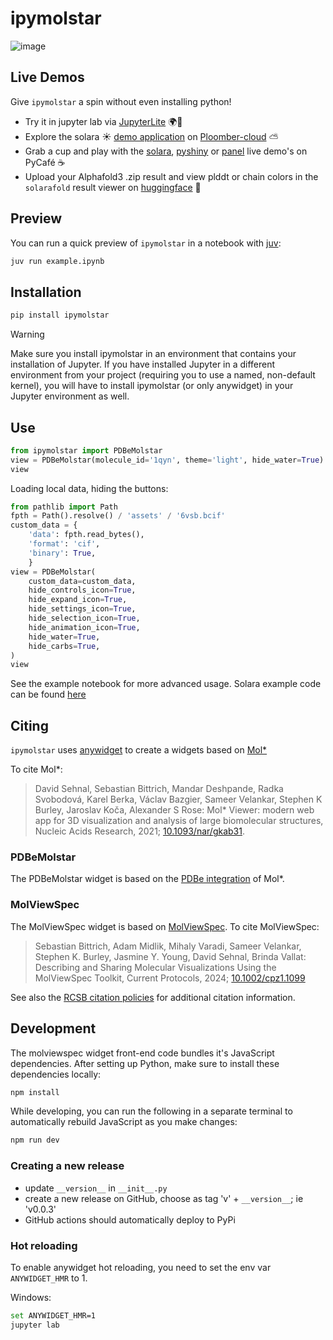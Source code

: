 # ipymolstar

![image](https://github.com/Jhsmit/ipymolstar/assets/7881506/589a94d5-2647-4977-90aa-c886c10cacb9)


## Live Demos

Give `ipymolstar` a spin without even installing python!

 - Try it in jupyter lab via [JupyterLite](https://github.com/Jhsmit/ipymolstar-demo) 🌍🚀
 - Explore the solara ☀️ [demo application](https://github.com/Jhsmit/ploomber-solara-ipymolstar) on [Ploomber-cloud](https://hidden-resonance-5816.ploomberapp.io) ⛅
 - Grab a cup and play with the [solara](https://app.py.cafe/jhsmit/ipymolstar-solara), [pyshiny](https://py.cafe/jhsmit/ipymolstar-shiny) or [panel](https://app.py.cafe/jhsmit/ipymolstar-panel) live demo's on PyCafé ☕
  - Upload your Alphafold3 .zip result and view plddt or chain colors in the `solarafold` result viewer on [huggingface](https://huggingface.co/spaces/Jhsmit/solarafold) 🤗


## Preview

You can run a quick preview of `ipymolstar` in a notebook with [juv](https://github.com/manzt/juv):
    
```sh
juv run example.ipynb
```

## Installation

```sh
pip install ipymolstar
```
> [!WARNING]  
> Make sure you install ipymolstar in an environment that contains your installation of Jupyter. If you have installed Jupyter in a different environment from your project (requiring you to use a named, non-default kernel), you will have to install ipymolstar (or only anywidget) in your Jupyter environment as well.


## Use

```python
from ipymolstar import PDBeMolstar
view = PDBeMolstar(molecule_id='1qyn', theme='light', hide_water=True)
view
```

Loading local data, hiding the buttons:

```python
from pathlib import Path 
fpth = Path().resolve() / 'assets' / '6vsb.bcif'
custom_data = {
    'data': fpth.read_bytes(),
    'format': 'cif',
    'binary': True,
    }
view = PDBeMolstar(
    custom_data=custom_data, 
    hide_controls_icon=True, 
    hide_expand_icon=True, 
    hide_settings_icon=True, 
    hide_selection_icon=True, 
    hide_animation_icon=True,
    hide_water=True,
    hide_carbs=True,
)
view
```

See the example notebook for more advanced usage. 
Solara example code can be found [here](https://github.com/Jhsmit/ploomber-solara-ipymolstar)

## Citing

`ipymolstar` uses [anywidget](https://github.com/manzt/anywidget) to create a widgets based on [Mol*](https://molstar.org/)

To cite Mol*:
> David Sehnal, Sebastian Bittrich, Mandar Deshpande, Radka Svobodová, Karel Berka, Václav Bazgier, Sameer Velankar, Stephen K Burley, Jaroslav Koča, Alexander S Rose: Mol* Viewer: modern web app for 3D visualization and analysis of large biomolecular structures, Nucleic Acids Research, 2021; [10.1093/nar/gkab31](https://doi.org/10.1093/nar/gkab314).


### PDBeMolstar
The PDBeMolstar widget is based on the [PDBe integration](https://github.com/molstar/pdbe-molstar) of Mol*.


### MolViewSpec

The MolViewSpec widget is based on [MolViewSpec](https://github.com/molstar/mol-view-spec). To cite MolViewSpec:

> Sebastian Bittrich, Adam Midlik, Mihaly Varadi, Sameer Velankar, Stephen K. Burley, Jasmine Y. Young, David Sehnal, Brinda Vallat: Describing and Sharing Molecular Visualizations Using the MolViewSpec Toolkit, Current Protocols, 2024; [10.1002/cpz1.1099](https://doi.org/10.1002/cpz1.1099)

See also the [RCSB citation policies](https://www.rcsb.org/pages/policies) for additional citation information.

## Development


The molviewspec widget front-end code bundles it's JavaScript dependencies. After setting up Python,
make sure to install these dependencies locally:

```sh
npm install
```

While developing, you can run the following in a separate terminal to automatically
rebuild JavaScript as you make changes:

```sh
npm run dev
```


### Creating a new release

- update `__version__` in `__init__.py`
- create a new release on GitHub, choose as tag 'v' + `__version__`; ie 'v0.0.3'
- GitHub actions should automatically deploy to PyPi

### Hot reloading

To enable anywidget hot reloading, you need to set the env var `ANYWIDGET_HMR` to 1. 

Windows:
```bash
set ANYWIDGET_HMR=1
jupyter lab
```
